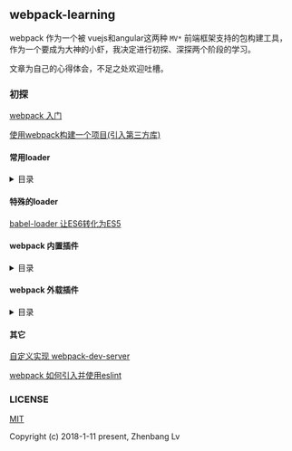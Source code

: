 ## webpack-learning

webpack 作为一个被 vuejs和angular这两种 `MV*` 前端框架支持的包构建工具，作为一个要成为大神的小虾，我决定进行初探、深探两个阶段的学习。

文章为自己的心得体会，不足之处欢迎吐槽。

### 初探

[webpack 入门](https://github.com/lvzhenbang/webpack-learning/blob/master/doc/first/index.md)

[使用webpack构建一个项目(引入第三方库)](https://github.com/lvzhenbang/webpack-learning/tree/master/doc/first.md)

#### 常用loader

<details>
<summary>目录</summary>

[css-loader & style-loader 的联系与区别](https://github.com/lvzhenbang/webpack-learning/tree/master/doc/first/css-style-loader.md)

[其它常见处理css扩展语言的loader](https://github.com/lvzhenbang/webpack-learning/tree/master/doc/first/css-extend.md)

[postcss一个处理css模块的插件平台](https://github.com/lvzhenbang/webpack-learning/tree/master/doc/first/postcss.md)

[处理图片，字体等资源所需要的loader](https://github.com/lvzhenbang/webpack-learning/tree/master/doc/first/ohter-file-loader.md)

</details>

#### 特殊的loader

[babel-loader 让ES6转化为ES5](https://github.com/lvzhenbang/webpack-learning/tree/master/doc/first/babel-loader.md)

#### webpack 内置插件

<details>
<summary>目录</summary>

[CommonsChunkPlugin](https://github.com/lvzhenbang/webpack-learning/tree/master/doc/first/commonschunkplugin.md) // 提取共享的通用模块

[UglifyjsWebpackPlugin]() // 

[DllPlugin](https://github.com/lvzhenbang/webpack-learning/tree/master/doc/first/dllplugin&dllreferenceplugin.md) // 减少打包构建的时间

[ProvidePlugin](https://github.com/lvzhenbang/webpack-learning/tree/master/doc/first/provideplugin.md) // 不必通过import/require使用模块

</details>

#### webpack 外载插件

<details>
<summary>目录</summary>

[HotModuleRepalcementPlugin](https://github.com/lvzhenbang/webpack-learning/tree/master/doc/first/hmrplugin.md) // 启用热交换

[HtmlWebapckPlugin](https://github.com/lvzhenbang/webpack-learning/tree/master/doc/first/htmlwebpackplugin.md) // 创建简单的HTML，用于服务器的访问

[ExtractTextWebpackPlugin](https://github.com/lvzhenbang/webpack-learning/tree/master/doc/first/postcss.md) // 从打包后的js中分理处css到单独的文件

</details>

#### 其它

[自定义实现 webpack-dev-server ](https://github.com/lvzhenbang/webpack-learning/tree/master/doc/first/custom-HMR.md)

[webpack 如何引入并使用eslint](https://github.com/lvzhenbang/webpack-learning/tree/master/doc/babel-eslint.md)


### LICENSE

[MIT](https://opensource.org/licenses/MIT)

Copyright (c) 2018-1-11 present, Zhenbang Lv
